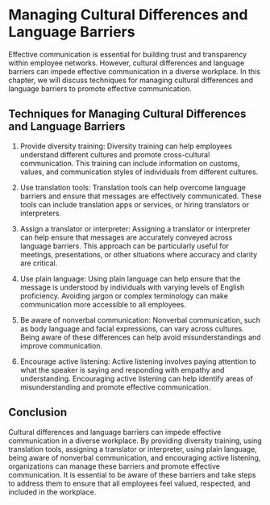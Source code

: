 Managing Cultural Differences and Language Barriers
==============================================================================================================

Effective communication is essential for building trust and transparency within employee networks. However, cultural differences and language barriers can impede effective communication in a diverse workplace. In this chapter, we will discuss techniques for managing cultural differences and language barriers to promote effective communication.

Techniques for Managing Cultural Differences and Language Barriers
------------------------------------------------------------------

1. Provide diversity training: Diversity training can help employees understand different cultures and promote cross-cultural communication. This training can include information on customs, values, and communication styles of individuals from different cultures.

2. Use translation tools: Translation tools can help overcome language barriers and ensure that messages are effectively communicated. These tools can include translation apps or services, or hiring translators or interpreters.

3. Assign a translator or interpreter: Assigning a translator or interpreter can help ensure that messages are accurately conveyed across language barriers. This approach can be particularly useful for meetings, presentations, or other situations where accuracy and clarity are critical.

4. Use plain language: Using plain language can help ensure that the message is understood by individuals with varying levels of English proficiency. Avoiding jargon or complex terminology can make communication more accessible to all employees.

5. Be aware of nonverbal communication: Nonverbal communication, such as body language and facial expressions, can vary across cultures. Being aware of these differences can help avoid misunderstandings and improve communication.

6. Encourage active listening: Active listening involves paying attention to what the speaker is saying and responding with empathy and understanding. Encouraging active listening can help identify areas of misunderstanding and promote effective communication.

Conclusion
----------

Cultural differences and language barriers can impede effective communication in a diverse workplace. By providing diversity training, using translation tools, assigning a translator or interpreter, using plain language, being aware of nonverbal communication, and encouraging active listening, organizations can manage these barriers and promote effective communication. It is essential to be aware of these barriers and take steps to address them to ensure that all employees feel valued, respected, and included in the workplace.
